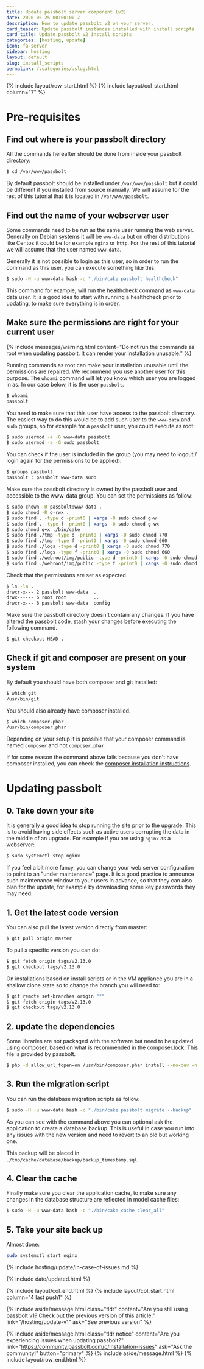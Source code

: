 ```yaml
---
title: Update passbolt server component (v2)
date: 2020-06-25 00:00:00 Z
description: How to update passbolt v2 on your server.
card_teaser: Update passbolt instances installed with install scripts
card_title: Update passbolt v2 install scripts
categories: [hosting, update]
icon: fa-server
sidebar: hosting
layout: default
slug: install_scripts
permalink: /:categories/:slug.html
---
```


{% include layout/row_start.html %}
{% include layout/col_start.html column="7" %}

# Pre-requisites

## Find out where is your passbolt directory

All the commands hereafter should be done from inside your passbolt directory:
```bash
$ cd /var/www/passbolt
```

By default passbolt should be installed under `/var/www/passbolt` but it could be different if you
installed from source manually. We will assume for the rest of this tutorial that it is located
in `/var/www/passbolt`.

## Find out the name of your webserver user

Some commands need to be run as the same user running the web server. Generally on Debian systems it will be
`www-data` but on other distributions like Centos it could be for example `nginx` or `http`.
For the rest of this tutorial we will assume that the user named `www-data`.

Generally it is not possible to login as this user, so in order to run the command as this user,
you can execute something like this:

```bash
$ sudo -H -u www-data bash -c "./bin/cake passbolt healthcheck"
```

This command for example, will run the healthcheck command as `www-data` data user.
It is a good idea to start with running a healthcheck prior to updating, to make sure everything is in order.

## Make sure the permissions are right for your current user

{% include messages/warning.html
    content="Do not run the commands as root when updating passbolt. It can render your installation unusable."
%}

Running commands as root can make your installation unusable until the permissions are repaired.
We recommend you use another user for this purpose. The `whoami` command will let you know which user you are logged
in as. In our case below, it is the user `passbolt`.
```bash
$ whoami
passbolt
```

You need to make sure that this user have access to the passbolt directory.
The easiest way to do this would be to add such user to the `www-data` and `sudo` groups,
so for example for a `passbolt` user, you could execute as root:

```bash
$ sudo usermod -a -G www-data passbolt
$ sudo usermod -a -G sudo passbolt
```

You can check if the user is included in the group (you may need to logout / login again for the permissions to be
applied):
```bash
$ groups passbolt
passbolt : passbolt www-data sudo
```

Make sure the passbolt directory is owned by the passbolt user and accessible to the www-data group.
You can set the permissions as follow:

```bash
$ sudo chown -R passbolt:www-data .
$ sudo chmod -R o-rwx .
$ sudo find . -type d -print0 | xargs -0 sudo chmod g-w
$ sudo find . -type f -print0 | xargs -0 sudo chmod g-wx
$ sudo chmod g+x ./bin/cake
$ sudo find ./tmp -type d -print0 | xargs -0 sudo chmod 770
$ sudo find ./tmp -type f -print0 | xargs -0 sudo chmod 660
$ sudo find ./logs -type d -print0 | xargs -0 sudo chmod 770
$ sudo find ./logs -type f -print0 | xargs -0 sudo chmod 660
$ sudo find ./webroot/img/public -type d -print0 | xargs -0 sudo chmod 770
$ sudo find ./webroot/img/public -type f -print0 | xargs -0 sudo chmod 660
```

Check that the permissions are set as expected.
```bash
$ ls -la .
drwxr-x--- 2 passbolt www-data  .
drwx------ 6 root root          ..
drwxr-x--- 6 passbolt www-data  config
```

Make sure the passbolt directory doesn't contain any changes. If you have altered the passbolt code, stash your changes
before executing the following command.
```bash
$ git checkout HEAD .
```

## Check if git and composer are present on your system

By default you should have both composer and git installed:
```bash
$ which git
/usr/bin/git
```

You should also already have composer installed.
```bash
$ which composer.phar
/usr/bin/composer.phar
```

Depending on your setup it is possible that your composer command is named `composer` and not `composer.phar`.

If for some reason the command above fails because you don't have composer installed,
you can check the [composer installation instructions](https://getcomposer.org/download/).

# Updating passbolt
## 0. Take down your site

It is generally a good idea to stop running the site prior to the upgrade. This is to avoid having side effects
such as active users corrupting the data in the middle of an upgrade. For example if you are using `nginx` as a
webserver:
```bash
$ sudo systemctl stop nginx
```

If you feel a bit more fancy, you can change your web server configuration to point to an "under maintenance" page.
It is a good practice to announce such maintenance window to your users in advance, so that they can also
plan for the update, for example by downloading some key passwords they may need.

## 1. Get the latest code version

You can also pull the latest version directly from master:
```bash
$ git pull origin master
```

To pull a specific version you can do:
```bash
$ git fetch origin tags/v2.13.0
$ git checkout tags/v2.13.0
```

On installations based on install scripts or in the VM appliance you are in a shallow clone state so to change
the branch you will need to:

```bash
$ git remote set-branches origin "*"
$ git fetch origin tags/v2.13.0
$ git checkout tags/v2.13.0
```

## 2. update the dependencies

Some libraries are not packaged with the software but need to be updated using composer, based on
what is recommended in the composer.lock. This file is provided by passbolt.

```bash
$ php -d allow_url_fopen=on /usr/bin/composer.phar install --no-dev -n -o
```

## 3. Run the migration script

You can run the database migration scripts as follow:
```bash
$ sudo -H -u www-data bash -c "./bin/cake passbolt migrate --backup"
```

As you can see with the command above you can optional ask the application to create a database backup.
This is useful in case you run into any issues with the new version and need to revert to an old but working one.

This backup will be placed in `./tmp/cache/database/backup/backup_timestamp.sql`.

## 4. Clear the cache

Finally make sure you clear the application cache, to make sure any changes in the database structure are
reflected in model cache files:
```bash
$ sudo -H -u www-data bash -c "./bin/cake cache clear_all"
```

## 5. Take your site back up

Almost done:
```bash
sudo systemctl start nginx
```

{% include hosting/update/in-case-of-issues.md %}

{% include date/updated.html %}

{% include layout/col_end.html %}
{% include layout/col_start.html column="4 last push1" %}

{% include aside/message.html
    class="tldr"
    content="Are you still using passbolt v1? Check out the previous version of this article."
    link="/hosting/update-v1"
    ask="See previous version"
%}

{% include aside/message.html
    class="tldr notice"
    content="Are you experiencing issues when updating passbolt?"
    link="https://community.passbolt.com/c/installation-issues"
    ask="Ask the community!"
    button="primary"
%}
{% include aside/message.html %}
{% include layout/row_end.html %}
